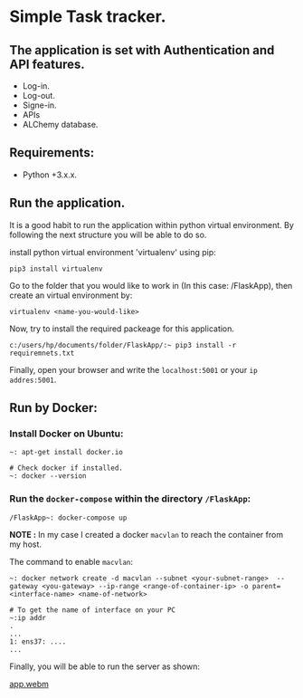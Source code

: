 # Simple Task tracker.

## The application is set with Authentication and API features.
* Log-in.
* Log-out.
* Signe-in.
* APIs
* ALChemy database.

## Requirements:

* Python +3.x.x.

## Run the application.

It is a good habit to run the application within python virtual environment. By following the next structure you will be able to do so.


install python virtual environment 'virtualenv' using pip:
```
pip3 install virtualenv 
```

Go to the folder that you would like to work in (In this case: /FlaskApp), then create an virtual environment by:
```
virtualenv <name-you-would-like>
```

Now, try to install the required packeage for this application.
```
c:/users/hp/documents/folder/FlaskApp/:~ pip3 install -r requiremnets.txt
```

Finally, open your browser and write the `localhost:5001` or your `ip addres:5001`.


## Run by Docker:

### Install Docker on Ubuntu:
```
~: apt-get install docker.io

# Check docker if installed.
~: docker --version

```

### Run the `docker-compose` within the directory `/FlaskApp`:
```
/FlaskApp~: docker-compose up
```

**NOTE :** In my case I created a docker `macvlan` to reach the container from my host.

The command to enable `macvlan`:
```
~: docker network create -d macvlan --subnet <your-subnet-range>  --gateway <you-gateway> --ip-range <range-of-container-ip> -o parent=<interface-name> <name-of-network>

# To get the name of interface on your PC
~:ip addr
.
...
1: ens37: ....
...
```

Finally, you will be able to run the server as shown:


[app.webm](https://user-images.githubusercontent.com/37592486/187088989-28fe3216-cfa4-47dc-8174-bdcf085c82d0.webm)

